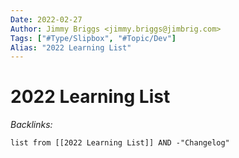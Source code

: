```yaml
---
Date: 2022-02-27
Author: Jimmy Briggs <jimmy.briggs@jimbrig.com>
Tags: ["#Type/Slipbox", "#Topic/Dev"]
Alias: "2022 Learning List"
---
```


# 2022 Learning List

*Backlinks:*

```dataview
list from [[2022 Learning List]] AND -"Changelog"
```